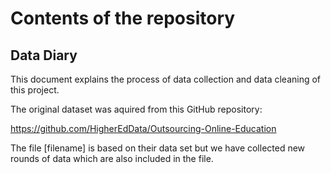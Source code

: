 
# Contents of the repository



## Data Diary

This document explains the process of data collection and data cleaning of this project.

The original dataset was aquired from this GitHub repository: 

https://github.com/HigherEdData/Outsourcing-Online-Education 

The file [filename] is based on their data set but we have collected new rounds of data which are also included in the file. 

